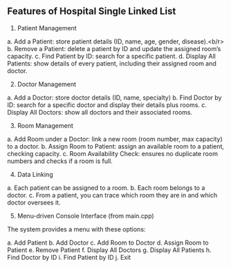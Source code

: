 ## Features of Hospital Single Linked List
1. Patient Management

  a. Add a Patient: store patient details (ID, name, age, gender, disease).<b/r>
  b. Remove a Patient: delete a patient by ID and update the assigned room’s capacity.
  c. Find Patient by ID: search for a specific patient.
  d. Display All Patients: show details of every patient, including their assigned room and doctor.

2. Doctor Management

  a. Add a Doctor: store doctor details (ID, name, specialty)
  b. Find Doctor by ID: search for a specific doctor and display their details plus rooms.
  c. Display All Doctors: show all doctors and their associated rooms.

3. Room Management

  a. Add Room under a Doctor: link a new room (room number, max capacity) to a doctor.
  b. Assign Room to Patient: assign an available room to a patient, checking capacity.
  c. Room Availability Check: ensures no duplicate room numbers and checks if a room is full.

4. Data Linking

  a. Each patient can be assigned to a room.
  b. Each room belongs to a doctor.
  c. From a patient, you can trace which room they are in and which doctor oversees it.

5. Menu-driven Console Interface (from main.cpp)

The system provides a menu with these options:

  a. Add Patient
  b. Add Doctor
  c. Add Room to Doctor
  d. Assign Room to Patient
  e. Remove Patient
  f. Display All Doctors
  g. Display All Patients
  h. Find Doctor by ID
  i. Find Patient by ID
  j. Exit
